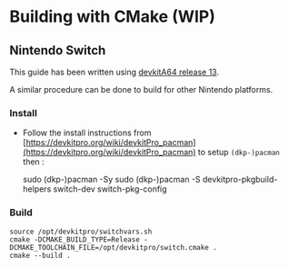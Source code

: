 # Building with CMake (WIP)

## Nintendo Switch

This guide has been written using [devkitA64 release 13](https://github.com/devkitPro/buildscripts/releases/tag/devkitA64_r13).

A similar procedure can be done to build for other Nintendo platforms.

### Install

- Follow the install instructions from [https://devkitpro.org/wiki/devkitPro_pacman](https://devkitpro.org/wiki/devkitPro_pacman) to setup `(dkp-)pacman` then :


    sudo (dkp-)pacman -Sy
    sudo (dkp-)pacman -S devkitpro-pkgbuild-helpers switch-dev switch-pkg-config

### Build

    source /opt/devkitpro/switchvars.sh
    cmake -DCMAKE_BUILD_TYPE=Release -DCMAKE_TOOLCHAIN_FILE=/opt/devkitpro/switch.cmake .
    cmake --build .
